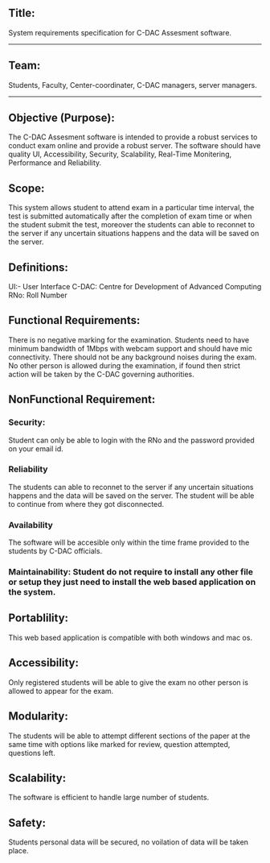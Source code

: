 
<h2>Title:</h2>
    System requirements specification for C-DAC Assesment software.
<hr>
<h2>Team:</h2>
    Students, Faculty, Center-coordinater, C-DAC managers, server managers.
<hr>
<h2>Objective (Purpose):</h2>
    The C-DAC Assesment software is intended to provide a robust services to conduct exam online and provide a robust server. The software should have quality UI, Accessibility, Security, Scalability, Real-Time Monitering, Performance and Reliability.

<h2>Scope:</h2>
    This system allows student to attend exam in a particular time interval, the test is submitted automatically after the completion of exam time or when the student submit the test, moreover the students can able to reconnet to the server if any uncertain situations happens and the data will be saved on the server. 


<h2>Definitions:</h2>
    UI:- User Interface
    C-DAC: Centre for Development of Advanced Computing
    RNo: Roll Number


<h2>Functional Requirements:</h2>
    There is no negative marking for the examination. Students need to have minimum bandwidth of 1Mbps with webcam support and should have mic connectivity. There should not be any background noises during the exam. No other person is allowed during the examination, if found then strict  action will be taken by the C-DAC governing authorities.

<h2>NonFunctional Requirement:</h2>

<h3>Security:</h3>
    Student can only be able to login with the RNo and the password provided on your email id.

<h3>Reliability</h3>
    The students can able to reconnet to the server if any uncertain situations happens and the data will be saved on the server. The student will be able to continue from where they got disconnected.

<h3>Availability</h3>
    The software will be accesible only within the time frame provided to the students by C-DAC officials.

<h3>Maintainability:</h>
    Student do not require to install any other file or setup they just need to install the web based application on the system. 

<h2>Portablility:</h2>
    This web based application is compatible with both windows and mac os.

<h2>Accessibility:</h2>
    Only registered students will be able to give the exam no other person is allowed to appear for the exam.

<h2>Modularity:</h2>
    The students will be able to attempt different sections of the paper at the same time with options like marked for review, question attempted, questions left.

<h2>Scalability:</h2>
    The software is efficient to handle large number of students.

<h2>Safety:</h2>
    Students personal data will be secured, no voilation of data will be taken place.  

